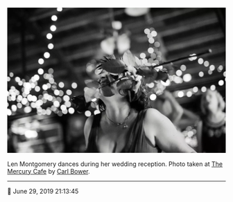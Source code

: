 ![Len Montgomery dances during her wedding reception](assets/6e116e5e1a9628e971b7f6f4703d88da.webp)

Len Montgomery dances during her wedding reception. Photo taken at [The Mercury Cafe](http://mercurycafe.com/) by [Carl Bower](http://carlbowerphotos.com/).

- - - -

📅 June 29, 2019 21:13:45
